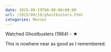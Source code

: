 ```yaml
---
date: 2015-09-19T00:00:00+00:00
url: /2015/09/19/ghostbusters.html
categories: Movies
---
```

Watched Ghostbusters (1984) - ★

This is nowhere near as good as I remembered.



